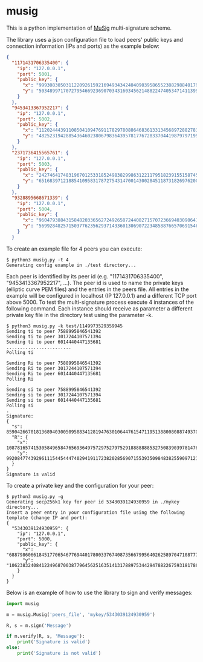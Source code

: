 # musig
This is a python implementation of [MuSig](https://eprint.iacr.org/2018/068.pdf) multi-signature scheme. 

The library uses a json configuration file to load peers' public keys and connection information (IPs and ports) as the example below:
```json
{
  "1171431706335400": {
    "ip": "127.0.0.1",
    "port": 5001,
    "public_key": {
      "x": "99930830503112209261592169493434240409039586552388298840179708253245074360017",
      "y": "5034899717072795466923690703431603456214882247405347141139963223839930965625"
    }
  },
  "9453413367952217": {
    "ip": "127.0.0.1",
    "port": 5002,
    "public_key": {
      "x": "112024443911085041094769117829780886468361331345689728827839398871173357240798",
      "y": "48252319428854364602380679836439578177672833704419879797199311460977547031175"
    }
  },
  "2371736415565761": {
    "ip": "127.0.0.1",
    "port": 5003,
    "public_key": {
      "x": "24274641748319670125331852498382998631221179518239155158745285046386749561609",
      "y": "65168397121885410958317872754314700143002845118731826976200433535642617228488"
    }
  },
  "9328895668671339": {
    "ip": "127.0.0.1",
    "port": 5004,
    "public_key": {
      "x": "96047938843158482033656272492658724408271570723669403090641451702233876221265",
      "y": "56992848257150377623562937143360130690722348588766570691546602933679246614074"
    }
  }

```

To create an example file for 4 peers you can execute:
```
$ python3 musig.py -t 4
Generating config example in ./test directory...
```

Each peer is identified by its peer id (e.g. "1171431706335400", "9453413367952217", ...). The peer id is used to name the private keys (elliptic curve PEM files) and the entries in the peers file. All entries in the example will be configured in localhost (IP 127.0.0.1) and a different TCP port above 5000. To test the multi-signature process execute 4 instances of the following command. Each instance should receive as parameter a different private key file in the directory test using the parameter -k.
```
$ python3 musig.py -k test/1149973529359945
Sending ti to peer 7588995846541392
Sending ti to peer 3017244107571394
Sending ti to peer 6014440447135681
........................
Polling ti

Sending Ri to peer 7588995846541392
Sending Ri to peer 3017244107571394
Sending Ri to peer 6014440447135681
Polling Ri
.
Sending si to peer 7588995846541392
Sending si to peer 3017244107571394
Sending si to peer 6014440447135681
Polling si
.
Signature:
{
  "s": 85904266701813689403005095883412819476301064476154711951388008088749370209023,
  "R": {
    "x": 10878165741530584965847656936497572975279752918888888532750839039781476757814,
    "y": 99208477439296111544544474029419117238202856907155393509848382559097121519266
  }
}
Signature is valid

```

To create a private key and the configuration for your peer:
```
$ python3 musig.py -g
Generating secp256k1 key for peer id 5343039124930959 in ./mykey directory...
Insert a peer entry in your configuration file using the following template (change IP and port):
{
  "5343039124930959": {
    "ip": "127.0.0.1",
    "port": 5000,
    "public_key": {
      "x": "68879860661845177065467769440178003376740873566799564026258970471087772554000",
      "y": "106238324084122496870038779645625163514131788975344294788226759318178633110175"
    }
  }
}
```

Below is an example of how to use the library to sign and verify messages:
```python
import musig

m = musig.Musig('peers_file', 'mykey/5343039124930959')

R, s = m.sign('Message')

if m.verify(R, s, 'Message'):
    print('Signature is valid')
else:
    print('Signature is not valid')
```
